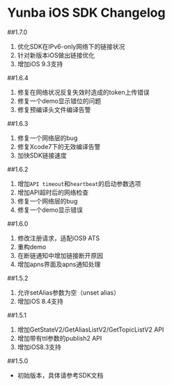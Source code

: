 # Yunba iOS SDK Changelog  
##1.7.0
1. 优化SDK在IPv6-only网络下的链接状况
2. 针对新版本iOS做出链接优化
3. 增加iOS 9.3支持

##1.6.4
1. 修复在网络状况反复失效时造成的token上传错误
2. 修复一个demo显示错位的问题
3. 修复预编译头文件编译告警

##1.6.3
1. 修复一个网络层的bug
2. 修复Xcode7下的无效编译告警
3. 加快SDK链接速度

##1.6.2
1. 增加`API timeout`和`heartbeat`的启动参数选项
2. 增加API超时后的网络检查
3. 修复一个网络层的bug
4. 修复一个demo显示错误

##1.6.0
1. 修改注册请求，适配iOS9 ATS
2. 重构demo
3. 在断链通知中增加链接断开原因
4. 增加apns界面及apns通知处理

##1.5.2
1. 允许setAlias参数为空（unset alias）
2. 增加iOS 8.4支持

##1.5.1
1. 增加GetStateV2/GetAliasListV2/GetTopicListV2 API
2. 增加带有ttl参数的publish2 API
3. 增加iOS8.3支持

##1.5.0
* 初始版本，具体请参考SDK文档
